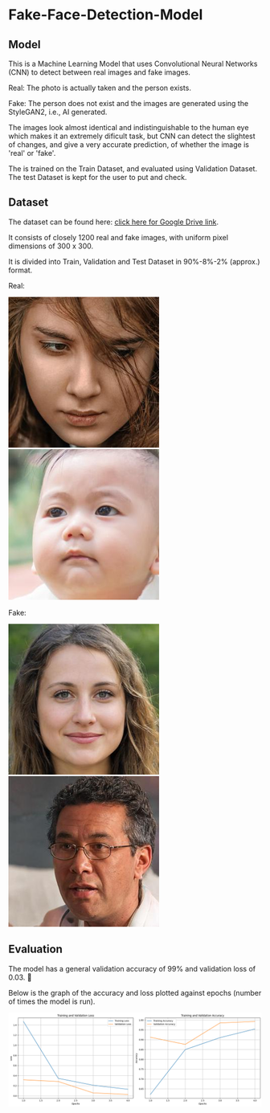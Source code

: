 # Fake-Face-Detection-Model
## Model

This is a Machine Learning Model that uses Convolutional Neural Networks (CNN) to detect between real images and fake images.

Real: The photo is actually taken and the person exists.

Fake: The person does not exist and the images are generated using the StyleGAN2, i.e., AI generated.

The images look almost identical and indistinguishable to the human eye which makes it an extremely dificult task, but CNN can detect the slightest of changes, and give a very accurate prediction, of whether the image is 'real' or 'fake'.

The is trained on the Train Dataset, and evaluated using Validation Dataset. The test Dataset is kept for the user to put and check.


## Dataset

The dataset can be found here: [click here for Google Drive link](https://drive.google.com/drive/folders/15QFBLT2GHWW1nDPj6KwgGiG6auOlZe7T?usp=drive_link).

It consists of closely 1200 real and fake images, with uniform pixel dimensions of 300 x 300. 

It is divided into Train, Validation and Test Dataset in 90%-8%-2% (approx.) format.

Real:

![Image in Folder](Images/real_81.jpg)
![Image in Folder](Images/real_460.jpg)

Fake:

![Image in Folder](Images/fake_114.jpg)
![Image in Folder](Images/fake_118.jpg)

## Evaluation

The model has a general validation accuracy of 99% and validation loss of 0.03. 💪

Below is the graph of the accuracy and loss plotted against epochs (number of times the model is run).

![Image in Folder](Images/accuracy_loss_img.png)



